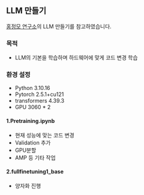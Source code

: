 ## LLM 만들기
[홍정모 연구소](https://honglab.co.kr/)의 LLM 만들기를 참고하였습니다.

### 목적
- LLM의 기본을 학습하며 하드웨어에 맞게 코드 변경 학습
### 환경 설정
- Python 3.10.16
- Pytorch 2.5.1+cu121
- transformers 4.39.3
- GPU 3060 * 2

#### 1.Pretraining.ipynb
- 현재 성능에 맞는 코드 변경 
- Validation 추가
- GPU분할
- AMP 등 기타 작업
  
#### 2.fullfinetuning1_base
- 양자화 진행
